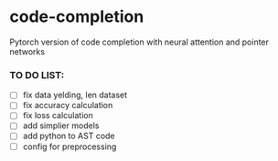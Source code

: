 # code-completion
Pytorch version of code completion with neural attention and pointer networks


### TO DO LIST:
- [ ] fix data yelding, len dataset
- [ ] fix accuracy calculation
- [ ] fix loss calculation
- [ ] add simplier models
- [ ] add python to AST code
- [ ] config for preprocessing
